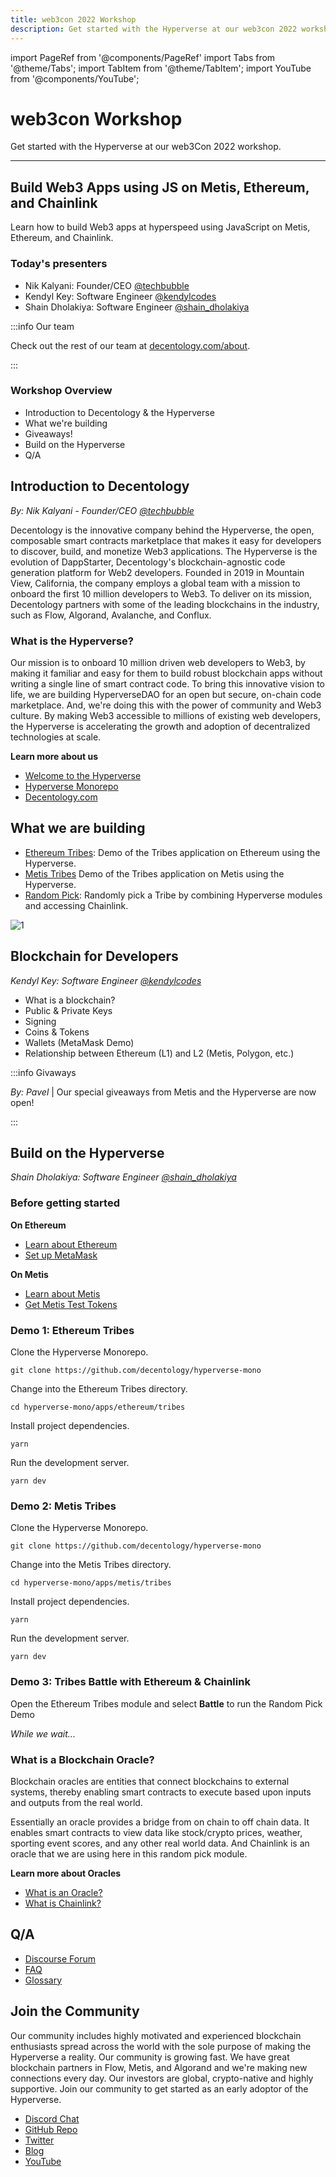 ```yaml
---
title: web3con 2022 Workshop
description: Get started with the Hyperverse at our web3con 2022 workshop.
---
```


import PageRef from '@components/PageRef'
import Tabs from '@theme/Tabs';
import TabItem from '@theme/TabItem';
import YouTube from '@components/YouTube';

# web3con Workshop

Get started with the Hyperverse at our web3Con 2022 workshop.

---

## Build Web3 Apps using JS on Metis, Ethereum, and Chainlink

Learn how to build Web3 apps at hyperspeed using JavaScript on Metis, Ethereum, and Chainlink.

### Today's presenters

- Nik Kalyani: Founder/CEO [@techbubble](https://twitter.com/techbubble)
- Kendyl Key: Software Engineer [@kendylcodes](https://twitter.com/KendylCodes)
- Shain Dholakiya: Software Engineer [@shain_dholakiya](https://twitter.com/shain_dholakiya)

:::info Our team

Check out the rest of our team at [decentology.com/about](https://www.decentology.com/about).

:::

### Workshop Overview

- Introduction to Decentology & the Hyperverse
- What we're building
- Giveaways!
- Build on the Hyperverse
- Q/A

## Introduction to Decentology

_By: Nik Kalyani - Founder/CEO [@techbubble](https://twitter.com/techbubble)_

Decentology is the innovative company behind the Hyperverse, the open, composable smart
contracts marketplace that makes it easy for developers to discover, build, and monetize
Web3 applications. The Hyperverse is the evolution of DappStarter, Decentology's
blockchain-agnostic code generation platform for Web2 developers. Founded in 2019 in
Mountain View, California, the company employs a global team with a mission to onboard the
first 10 million developers to Web3. To deliver on its mission, Decentology partners with some of the leading blockchains in the industry, such as Flow, Algorand, Avalanche, and Conflux.

### What is the Hyperverse?

Our mission is to onboard 10 million driven web developers to Web3, by making it familiar and easy for them to build robust blockchain apps without writing a single line of smart contract code. To bring this innovative vision to life, we are building HyperverseDAO for an open but secure, on-chain code marketplace. And, we're doing this with the power of community and Web3 culture. By making Web3 accessible to millions of existing web developers, the Hyperverse is accelerating the growth and adoption of decentralized technologies at scale.

**Learn more about us**

- [Welcome to the Hyperverse](../../../basics/welcome.md)
- [Hyperverse Monorepo](https://github.com/decentology/hyperverse-mono)
- [Decentology.com](https://www.decentology.com/)

## What we are building

- [Ethereum Tribes](https://github.com/decentology/hyperverse-mono/tree/main/apps/ethereum/tribes): Demo of the Tribes application on Ethereum using the Hyperverse.
- [Metis Tribes](https://github.com/decentology/hyperverse-mono/tree/main/apps/metis/tribes) Demo of the Tribes application on Metis using the Hyperverse.
- [Random Pick](https://github.com/decentology/hyperverse-mono/blob/main/apps/ethereum/tribes/src/pages/battle.tsx): Randomly pick a Tribe by combining Hyperverse modules and accessing Chainlink.

![1](/img/content/docs/ethdenver-2022/battle.png)

## Blockchain for Developers

_Kendyl Key: Software Engineer [@kendylcodes](https://twitter.com/KendylCodes)_

- What is a blockchain?
- Public & Private Keys
- Signing
- Coins & Tokens
- Wallets (MetaMask Demo)
- Relationship between Ethereum (L1) and L2 (Metis, Polygon, etc.)

:::info Givaways

_By: Pavel_ | Our special giveaways from Metis and the Hyperverse are now open!

:::

## Build on the Hyperverse

_Shain Dholakiya: Software Engineer [@shain_dholakiya](https://twitter.com/shain_dholakiya)_

### Before getting started

**On Ethereum**

- [Learn about Ethereum](../../../build/blockchain/ethereum)
- [Set up MetaMask](../../wallet/metamask)

**On Metis**

- [Learn about Metis](../../../build/blockchain/metis)
- [Get Metis Test Tokens](../../../learn/tokens/metis)

### Demo 1: Ethereum Tribes

Clone the Hyperverse Monorepo.

```
git clone https://github.com/decentology/hyperverse-mono
```

Change into the Ethereum Tribes directory.

```
cd hyperverse-mono/apps/ethereum/tribes
```

Install project dependencies.

```
yarn
```

Run the development server.

```
yarn dev
```

### Demo 2: Metis Tribes

Clone the Hyperverse Monorepo.

```
git clone https://github.com/decentology/hyperverse-mono
```

Change into the Metis Tribes directory.

```
cd hyperverse-mono/apps/metis/tribes
```

Install project dependencies.

```
yarn
```

Run the development server.

```
yarn dev
```

### Demo 3: Tribes Battle with Ethereum & Chainlink

Open the Ethereum Tribes module and select **Battle** to run the Random Pick Demo

_While we wait..._

### What is a Blockchain Oracle?

Blockchain oracles are entities that connect blockchains to external systems, thereby enabling smart contracts to execute based upon inputs and outputs from the real world.

Essentially an oracle provides a bridge from on chain to off chain data. It enables smart contracts to view data like stock/crypto prices, weather, sporting event scores, and any other real world data. And Chainlink is an oracle that we are using here in this random pick module.

**Learn more about Oracles**

- [What is an Oracle?](https://chain.link/education/blockchain-oracles)
- [What is Chainlink?](https://blog.chain.link/what-is-blockchain/)

## Q/A

- [Discourse Forum](https://gov.decentology.com/)
- [FAQ](../../../basics/faq.md)
- [Glossary](../../../basics/glossary)

## Join the Community

Our community includes highly motivated and experienced blockchain enthusiasts spread across the world with the sole purpose of making the Hyperverse a reality. Our community is growing fast. We have great blockchain partners in Flow, Metis, and Algorand and we're making new connections every day. Our investors are global, crypto-native and highly supportive. Join our community to get started as an early adoptor of the Hyperverse.

- [Discord Chat](https://discord.com/invite/uqecGxg)
- [GitHub Repo](https://github.com/decentology)
- [Twitter](https://twitter.com/Decentology)
- [Blog](https://www.decentology.com/blog)
- [YouTube](https://www.youtube.com/c/Decentology)
